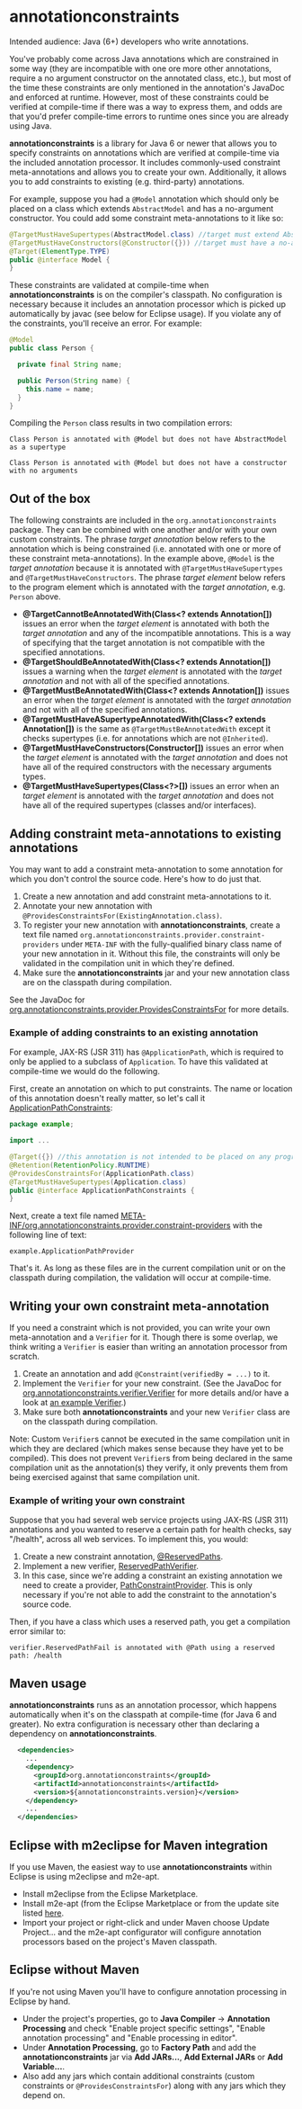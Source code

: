 # annotationconstraints

Intended audience: Java (6+) developers who write annotations.

You've probably come across Java annotations which are constrained in some way (they are incompatible with one ore more
other annotations, require a no argument constructor on the annotated class, etc.), but most of the time these constraints
are only mentioned in the annotation's JavaDoc and enforced at runtime. However, most of these constraints could be
verified at compile-time if there was a way to express them, and odds are that you'd prefer compile-time errors to
runtime ones since you are already using Java.

**annotationconstraints** is a library for Java 6 or newer that allows you to specify constraints on annotations which
are verified at compile-time via the included annotation processor. It includes commonly-used constraint
meta-annotations and allows you to create your own. Additionally, it allows you to add constraints to existing (e.g.
third-party) annotations.

For example, suppose you had a `@Model` annotation which should only be placed on a class which extends `AbstractModel`
and has a no-argument constructor. You could add some constraint meta-annotations to it like so:

```java
@TargetMustHaveSupertypes(AbstractModel.class) //target must extend AbstractModel
@TargetMustHaveConstructors(@Constructor({})) //target must have a no-arg constructor
@Target(ElementType.TYPE)
public @interface Model {
}
```

These constraints are validated at compile-time when **annotationconstraints** is on the compiler's classpath. No
configuration is necessary because it includes an annotation processor which is picked up automatically by javac
(see below for Eclipse usage). If you violate any of the constraints, you'll receive an error. For example:

```java
@Model
public class Person {

  private final String name;

  public Person(String name) {
    this.name = name;
  }
}
```

Compiling the `Person` class results in two compilation errors:
```
Class Person is annotated with @Model but does not have AbstractModel as a supertype
```
```
Class Person is annotated with @Model but does not have a constructor with no arguments
```
## Out of the box

The following constraints are included in the `org.annotationconstraints` package. They can be combined with one another
and/or with your own custom constraints. The phrase _target annotation_ below refers to the annotation which is being
constrained (i.e. annotated with one or more of these constraint meta-annotations). In the example above, `@Model` is
the _target annotation_ because it is annotated with `@TargetMustHaveSupertypes` and `@TargetMustHaveConstructors`. The
phrase _target element_ below refers to the program element which is annotated with the _target annotation_, e.g.
`Person` above.

* **@TargetCannotBeAnnotatedWith(Class<? extends Annotation[])** issues an error when the _target element_ is annotated
with both the _target annotation_ and any of the incompatible annotations. This is a way of specifying that the target
annotation is not compatible with the specified annotations.
* **@TargetShouldBeAnnotatedWith(Class<? extends Annotation[])** issues a warning when the _target element_ is annotated
with the _target annotation_ and not with all of the specified annotations.
* **@TargetMustBeAnnotatedWith(Class<? extends Annotation[])** issues an error when the _target element_ is annotated
with the _target annotation_ and not with all of the specified annotations.
* **@TargetMustHaveASupertypeAnnotatedWith(Class<? extends Annotation[])** is the same as
`@TargetMustBeAnnotatedWith` except it checks supertypes (i.e. for annotations which are not `@Inherited`).
* **@TargetMustHaveConstructors(Constructor[])** issues an error when the _target element_ is annotated with the
_target annotation_ and does not have all of the required constructors with the necessary arguments types.
* **@TargetMustHaveSupertypes(Class<?>[])** issues an error when an _target element_ is annotated with the
_target annotation_ and does not have all of the required supertypes (classes and/or interfaces).

## Adding constraint meta-annotations to existing annotations

You may want to add a constraint meta-annotation to some annotation for which you don't control the source code.
Here's how to do just that.

1. Create a new annotation and add constraint meta-annotations to it.
1. Annotate your new annotation with `@ProvidesConstraintsFor(ExistingAnnotation.class)`.
1. To register your new annotation with **annotationconstraints**, create a text file named
`org.annotationconstraints.provider.constraint-providers` under `META-INF` with the fully-qualified binary class
name of your new annotation in it. Without this file, the constraints will only be validated in the compilation unit in
which they're defined.
1. Make sure the **annotationconstraints** jar and your new annotation class are on the classpath during compilation.

See the JavaDoc for [org.annotationconstraints.provider.ProvidesConstraintsFor](https://github.com/iroberts/annotationconstraints/blob/master/src/main/java/org/annotationconstraints/provider/ProvidesConstraintsFor.java) for more details.

### Example of adding constraints to an existing annotation

For example, JAX-RS (JSR 311) has `@ApplicationPath`, which is required to only be applied to a subclass of
`Application`. To have this validated at compile-time we would do the following.

First, create an annotation on which to put constraints. The name or location of this annotation doesn't really
matter, so let's call it [ApplicationPathConstraints](https://github.com/iroberts/annotationconstraints/blob/master/src/it/integration-source/src/main/java/example/ApplicationPathConstraints.java):

```java
package example;

import ...

@Target({}) //this annotation is not intended to be placed on any program element
@Retention(RetentionPolicy.RUNTIME)
@ProvidesConstraintsFor(ApplicationPath.class)
@TargetMustHaveSupertypes(Application.class)
public @interface ApplicationPathConstraints {
}
```

Next, create a text file named [META-INF/org.annotationconstraints.provider.constraint-providers](https://github.com/iroberts/annotationconstraints/blob/master/src/it/integration-source/src/main/resources/META-INF/org.annotationconstraints.provider.constraint-providers)
with the following line of text:

```
example.ApplicationPathProvider
```

That's it. As long as these files are in the current compilation unit or on the classpath during compilation, the
validation will occur at compile-time.

## Writing your own constraint meta-annotation

If you need a constraint which is not provided, you can write your own meta-annotation and a `Verifier` for it.
Though there is some overlap, we think writing a `Verifier` is easier than writing an annotation processor from scratch.

1. Create an annotation and add `@Constraint(verifiedBy = ...)` to it.
1. Implement the `Verifier` for your new constraint.
(See the JavaDoc for [org.annotationconstraints.verifier.Verifier](https://github.com/iroberts/annotationconstraints/blob/master/src/main/java/org/annotationconstraints/verifier/Verifier.java)
for more details and/or have a look at [an example Verifier](https://github.com/iroberts/annotationconstraints/blob/master/src/main/java/org/annotationconstraints/verifier/IncompatibleAnnotationsVerifier.java).)
1. Make sure both **annotationconstraints** and your new `Verifier` class are on the classpath during compilation.

Note: Custom `Verifier`s cannot be executed in the same compilation unit in which they are declared (which makes sense
because they have yet to be compiled). This does not prevent `Verifier`s from being declared in the same compilation
unit as the annotation(s) they verify, it only prevents them from being exercised against that same compilation unit.

### Example of writing your own constraint

Suppose that you had several web service projects using JAX-RS (JSR 311) annotations and you wanted to reserve a certain
path for health checks, say "/health", across all web services. To implement this, you would:

1. Create a new constraint annotation, [@ReservedPaths](https://github.com/iroberts/annotationconstraints/blob/master/src/it/custom-constraints/src/main/java/provider/ReservedPaths.java).
1. Implement a new verifier, [ReservedPathVerifier](https://github.com/iroberts/annotationconstraints/blob/master/src/it/custom-constraints/src/main/java/verifier/ReservedPathVerifier.java).
1. In this case, since we're adding a constraint an existing annotation we need to create a provider, [PathConstraintProvider](https://github.com/iroberts/annotationconstraints/blob/master/src/it/custom-constraints/src/main/java/provider/PathConstraintProvider.java).
This is only necessary if you're not able to add the constraint to the annotation's source code.

Then, if you have a class which uses a reserved path, you get a compilation error similar to:

```
verifier.ReservedPathFail is annotated with @Path using a reserved path: /health
```

## Maven usage

**annotationconstraints** runs as an annotation processor, which happens automatically when it's on the classpath at
compile-time (for Java 6 and greater). No extra configuration is necessary other than declaring a dependency on
**annotationconstraints**.

```xml
  <dependencies>
    ...
    <dependency>
      <groupId>org.annotationconstraints</groupId>
      <artifactId>annotationconstraints</artifactId>
      <version>${annotationconstraints.version}</version>
    </dependency>
    ...
  </dependencies>
```

## Eclipse with m2eclipse for Maven integration

If you use Maven, the easiest way to use **annotationconstraints** within Eclipse is using m2eclipse and m2e-apt.

* Install m2eclipse from the Eclipse Marketplace.
* Install m2e-apt (from the Eclipse Marketplace or from the update site listed
[here](https://github.com/jbosstools/m2e-apt).
* Import your project or right-click and under Maven choose Update Project... and the m2e-apt configurator will
configure annotation processors based on the project's Maven classpath.

## Eclipse without Maven

If you're not using Maven you'll have to configure annotation processing in Eclipse by hand.

* Under the project's properties, go to **Java Compiler** -> **Annotation Processing** and check
"Enable project specific settings", "Enable annotation processing" and "Enable processing in editor".
* Under **Annotation Processing**, go to **Factory Path** and add the **annotationconstraints** jar via
**Add JARs...**, **Add External JARs** or **Add Variable...**.
* Also add any jars which contain additional constraints (custom constraints or `@ProvidesConstraintsFor`) along with
any jars which they depend on.